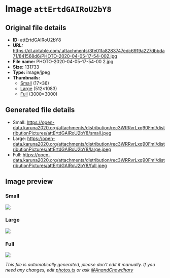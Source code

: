 # Image `attErtdGAIRoU2bY8`

## Original file details

- **ID:** attErtdGAIRoU2bY8
- **URL:** https://dl.airtable.com/.attachments/3fe01fa8283747edc6919a227dbbda71/841568d6/PHOTO-2020-04-05-17-54-002.jpg
- **File name:** PHOTO-2020-04-05-17-54-00 2.jpg
- **Size:** 131733
- **Type:** image/jpeg
- **Thumbnails:**
  - [Small](https://dl.airtable.com/.attachmentThumbnails/2ba736ca89894bb84f29a96f4bd52df2/12af580d) (17×36)
  - [Large](https://dl.airtable.com/.attachmentThumbnails/e8b2065c36583a701fdca56b7ba73019/2e458bea) (512×1083)
  - [Full](https://dl.airtable.com/.attachmentThumbnails/14b6faafe12c5f34304432a66bde6b88/f6b70c40) (3000×3000)

## Generated file details

- Small: https://open-data.karuna2020.org/attachments/distribution/rec3WRRvrLxq90FmI/distributionPictures/attErtdGAIRoU2bY8/small.jpeg
- Large: https://open-data.karuna2020.org/attachments/distribution/rec3WRRvrLxq90FmI/distributionPictures/attErtdGAIRoU2bY8/large.jpeg
- Full: https://open-data.karuna2020.org/attachments/distribution/rec3WRRvrLxq90FmI/distributionPictures/attErtdGAIRoU2bY8/full.jpeg

## Image preview

### Small

![](https://open-data.karuna2020.org/attachments/distribution/rec3WRRvrLxq90FmI/distributionPictures/attErtdGAIRoU2bY8/small.jpeg)

### Large

![](https://open-data.karuna2020.org/attachments/distribution/rec3WRRvrLxq90FmI/distributionPictures/attErtdGAIRoU2bY8/large.jpeg)

### Full

![](https://open-data.karuna2020.org/attachments/distribution/rec3WRRvrLxq90FmI/distributionPictures/attErtdGAIRoU2bY8/full.jpeg)

_This file is automatically generated, please don't edit it manually. If you need any changes, edit [photos.ts](/photos.ts) or ask [@AnandChowdhary](https://github.com/AnandChowdhary)_
